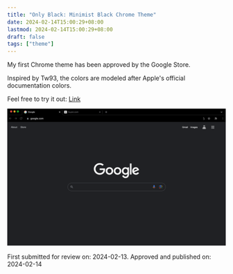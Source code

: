 ```yaml
---
title: "Only Black: Minimist Black Chrome Theme"
date: 2024-02-14T15:00:29+08:00
lastmod: 2024-02-14T15:00:29+08:00
draft: false
tags: ["theme"]
---
```


My first Chrome theme has been approved by the Google Store.

Inspired by Tw93, the colors are modeled after Apple's official documentation colors.

Feel free to try it out: [Link](https://chromewebstore.google.com/detail/only-black/imabedafnokpmhinapjjocggchcnfmgo?utm_source=ext_app_menu)

![9](https://raw.githubusercontent.com/huyixi/Pics/main/uPic/9.png)

First submitted for review on: 2024-02-13. Approved and published on: 2024-02-14
